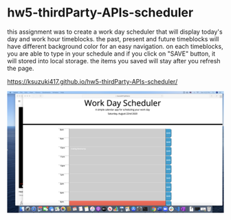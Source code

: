 # hw5-thirdParty-APIs-scheduler

this assignment was to create a work day scheduler that will display today's day and work hour timeblocks.
the past, present and future timeblocks will have different background color for an easy navigation.
on each timeblocks, you are able to type in your schedule and if you click on "SAVE" button, it will stored into local storage.
the items you saved will stay after you refresh the page.

https://ksuzuki417.github.io/hw5-thirdParty-APIs-scheduler/

<img src="hw5-screenShot.png" alt="Day Scheduler Screenshot">

